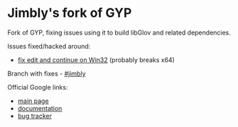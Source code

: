 Jimbly's fork of GYP
====================

Fork of GYP, fixing issues using it to build libGlov and related dependencies.

Issues fixed/hacked around:
- [fix edit and continue on Win32](https://github.com/Jimbly/gyp/commit/d207775f3e42eaff817e95e895e6d87fffa6cbf7) (probably breaks x64)

Branch with fixes - [#jimbly](https://github.com/Jimbly/gyp/tree/jimbly)

Official Google links:
- [main page](https://chromium.googlesource.com/external/gyp)
- [documentation](https://gyp.gsrc.io)
- [bug tracker](https://bugs.chromium.org/p/gyp/issues/list)
